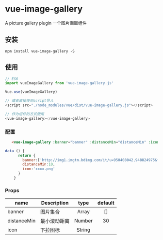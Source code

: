 # vue-image-gallery

A picture gallery plugin
一个图片画廊组件


## 安装

```JS
npm install vue-image-gallery -S
```

## 使用

```js
// ES6
import vueImageGallery from 'vue-image-gallery.js'

Vue.use(vueImageGallery)

// 或者直接使用script导入
<script src="./node_modules/vue/dist/vue-image-gallery.js"></script>

// 作为组件的方式使用
<vue-image-gallery></vue-image-gallery>
```

### 配置

```html
   <vue-image-gallery :banner="banner" :distanceMin="distanceMin" :icon="icon"></vue-image-gallery>
```

```javascript
data () {
      return {
        banner:['http://img1.imgtn.bdimg.com/it/u=950408042,948824975&fm=11&gp=0.jpg','http://img3.imgtn.bdimg.com/it/u=4109419760,2883302339&fm=11&gp=0.jpg','http://img0.imgtn.bdimg.com/it/u=2212695692,2311176260&fm=26&gp=0.jpg'],
        distanceMin:10,
        icon:'xxxx.png'
      }
    }
```

### Props

|    name    |    Description   |   type   |default|
| -----------------  | ---------------- | :--------: | :----------: |
| banner       | 图片集合 |Array| []
| distanceMin        | 最小滚动距离 |Number | 30
| icon        | 下拉图标 |String |

